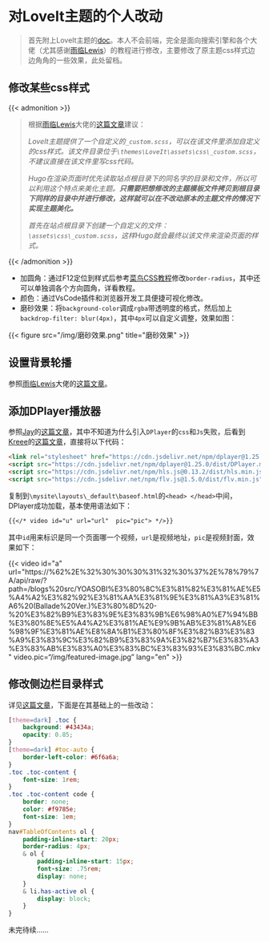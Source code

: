 # 对LoveIt主题的个人改动


> 首先附上LoveIt主题的[doc](https://hugoloveit.com/zh-cn/)。本人不会前端，完全是面向搜索引擎和各个大佬（尤其感谢[雨临Lewis](https://lewky.cn/)）的教程进行修改，主要修改了原主题css样式边边角角的一些效果，此处留档。

## 修改某些css样式

{{< admonition >}}

> 根据[雨临Lewis](https://lewky.cn/)大佬的[这篇文章](https://lewky.cn/posts/hugo-3.html/#%E6%B7%BB%E5%8A%A0%E8%87%AA%E5%AE%9A%E4%B9%89%E7%9A%84_customscss)建议：
> 
> *LoveIt主题提供了一个自定义的`_custom.scss`，可以在该文件里添加自定义的css样式。该文件目录位于`\themes\LoveIt\assets\css\_custom.scss`，不建议直接在该文件里写css代码。*
> 
> *Hugo在渲染页面时优先读取站点根目录下的同名字的目录和文件，所以可以利用这个特点来美化主题。**只需要把想修改的主题模板文件拷贝到根目录下同样的目录中并进行修改，这样就可以在不改动原本的主题文件的情况下实现主题美化。***
> 
> *首先在站点根目录下创建一个自定义的文件：`\assets\css\_custom.scss`，这样Hugo就会最终以该文件来渲染页面的样式。*

{{< /admonition >}}

- 加圆角：通过F12定位到样式后参考[菜鸟CSS教程](https://www.runoob.com/css3/css3-border-radius.html)修改`border-radius`，其中还可以单独调各个方向圆角，详看教程。
- 颜色：通过VsCode插件和浏览器开发工具便捷可视化修改。
- 磨砂效果：将`background-color`调成`rgba`带透明度的格式，然后加上`backdrop-filter: blur(4px)`，其中`4px`可以自定义调整，效果如图：

{{< figure src="/img/磨砂效果.png" title="磨砂效果" >}}

## 设置背景轮播

参照[雨临Lewis](https://lewky.cn/)大佬的[这篇文章](https://lewky.cn/posts/hugo-3.html/#%E6%B7%BB%E5%8A%A0%E8%83%8C%E6%99%AF%E5%9B%BE%E7%89%87%E8%BD%AE%E6%92%AD)。

## 添加DPlayer播放器

参照[Jay](https://blog.233so.com/)的[这篇文章](https://blog.233so.com/2020/04/hugo-loveit-with-dplayer-supported/)，其中不知道为什么引入`DPlayer`的`css`和`Js`失败，后看到[Kreee](https://blog.ohmykreee.top/)的[这篇文章](https://blog.ohmykreee.top/article/music-player-in-hugo-page/)，直接将以下代码：

```html
<link rel="stylesheet" href="https://cdn.jsdelivr.net/npm/dplayer@1.25.0/dist/DPlayer.min.css">
<script src="https://cdn.jsdelivr.net/npm/dplayer@1.25.0/dist/DPlayer.min.js"></script>
<script src="https://cdn.jsdelivr.net/npm/hls.js@0.13.2/dist/hls.min.js"></script>
<script src="https://cdn.jsdelivr.net/npm/flv.js@1.5.0/dist/flv.min.js"></script>
```

复制到`\mysite\layouts\_default\baseof.html`的`<head> </head>`中间，DPlayer成功加载，基本使用语法如下：

```markdown
{{</* video id="u" url="url"  pic="pic"> */>}}
```

其中`id`用来标识是同一个页面哪一个视频，`url`是视频地址，`pic`是视频封面，效果如下：

{{< video id="a" url="https://%62%2E%32%30%30%30%31%32%30%37%2E%78%79%7A/api/raw/?path=/blogs%20src/YOASOBI%E3%80%8C%E3%81%82%E3%81%AE%E5%A4%A2%E3%82%92%E3%81%AA%E3%81%9E%E3%81%A3%E3%81%A6%20(Ballade%20Ver.)%E3%80%8D%20-%20%E3%82%B9%E3%83%9E%E3%83%9B%E6%98%A0%E7%94%BB%E3%80%8E%E5%A4%A2%E3%81%AE%E9%9B%AB%E3%81%A8%E6%98%9F%E3%81%AE%E8%8A%B1%E3%80%8F%E3%82%B3%E3%83%A9%E3%83%9C%E3%82%B9%E3%83%9A%E3%82%B7%E3%83%A3%E3%83%AB%E3%83%A0%E3%83%BC%E3%83%93%E3%83%BC.mkv"  video.pic=“/img/featured-image.jpg” lang="en" >}}

## 修改侧边栏目录样式

详见[这篇文章](https://lewky.cn/posts/hugo-3.2.html/#%E4%BF%AE%E6%94%B9%E4%BE%A7%E8%BE%B9%E6%A0%8F%E7%9B%AE%E5%BD%95%E6%A0%B7%E5%BC%8F)，下面是在其基础上的一些改动：

```CSS
[theme=dark] .toc {
    background: #43434a;
    opacity: 0.85;
}
[theme=dark] #toc-auto {
    border-left-color: #6f6a6a;
}
.toc .toc-content {
    font-size: 1rem;
}
.toc .toc-content code {
    border: none;
    color: #f9785e;
    font-size: 1em;
}
nav#TableOfContents ol {
    padding-inline-start: 20px;
    border-radius: 4px;
    & ol {
        padding-inline-start: 15px;
        font-size: .75rem;
        display: none;
    }
    & li.has-active ol {
        display: block;
    }
}
```

未完待续......

